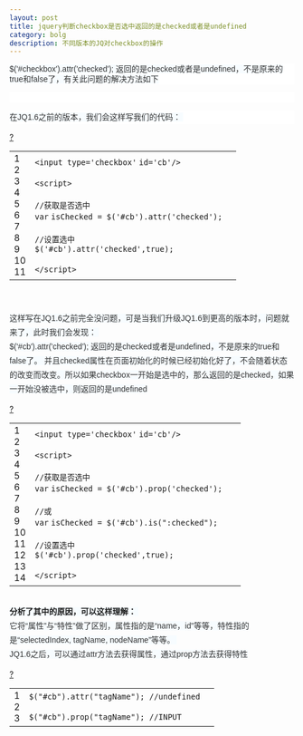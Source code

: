 ```yaml
---
layout: post
title: jquery判断checkbox是否选中返回的是checked或者是undefined
category: bolg
description: 不同版本的JQ对checkbox的操作
---
```



<div class="BlogContent"><p style="color: rgb(51, 51, 51); font-family: Arial; font-size: 14px; line-height: 26px; white-space: normal; background-color: rgb(255, 255, 255);"><span style="font-family: Arial, Tahoma, Verdana, sans-serif; line-height: 18px; text-indent: 30px; background-color: rgb(247, 252, 255);">$('#checkbox').attr('checked'); 返回的是checked或者是undefined，不是原来的true和false了，有关此问题的解决方法如下</span></p> 
<p style="color: rgb(51, 51, 51); font-family: Arial; font-size: 14px; line-height: 26px; white-space: normal; background-color: rgb(255, 255, 255);"><span style="font-family: Arial, Tahoma, Verdana, sans-serif; line-height: 18px; text-indent: 30px; background-color: rgb(247, 252, 255);"><br></span></p> 
<p style="color: rgb(51, 51, 51); font-family: Arial; font-size: 14px; line-height: 26px; white-space: normal; background-color: rgb(255, 255, 255);"><span style="font-family: Arial, Tahoma, Verdana, sans-serif; line-height: 18px; text-indent: 30px; background-color: rgb(247, 252, 255);"><span style="line-height: 25px;">在JQ1.6之前的版本，我们会这样写我们的代码：&nbsp;</span><br></span></p> 
<div><div id="highlighter_965588" class="syntaxhighlighter  js"><div class="toolbar"><span><a href="#" class="toolbar_item command_help help">?</a></span></div><table border="0" cellpadding="0" cellspacing="0"><tbody><tr><td class="gutter"><div class="line number1 index0 alt2">1</div><div class="line number2 index1 alt1">2</div><div class="line number3 index2 alt2">3</div><div class="line number4 index3 alt1">4</div><div class="line number5 index4 alt2">5</div><div class="line number6 index5 alt1">6</div><div class="line number7 index6 alt2">7</div><div class="line number8 index7 alt1">8</div><div class="line number9 index8 alt2">9</div><div class="line number10 index9 alt1">10</div><div class="line number11 index10 alt2">11</div></td><td class="code"><div class="container"><div class="line number1 index0 alt2"><code class="js plain">&lt;input&nbsp;type=</code><code class="js string">'checkbox'</code>&nbsp;<code class="js plain">id=</code><code class="js string">'cb'</code><code class="js plain">/&gt;</code></div><div class="line number2 index1 alt1">&nbsp;</div><div class="line number3 index2 alt2"><code class="js plain">&lt;script&gt;&nbsp;&nbsp;&nbsp;</code></div><div class="line number4 index3 alt1">&nbsp;</div><div class="line number5 index4 alt2"><code class="js comments">//获取是否选中&nbsp;&nbsp;&nbsp;</code></div><div class="line number6 index5 alt1"><code class="js keyword">var</code>&nbsp;<code class="js plain">isChecked&nbsp;=&nbsp;$(</code><code class="js string">'#cb'</code><code class="js plain">).attr(</code><code class="js string">'checked'</code><code class="js plain">);&nbsp;&nbsp;</code></div><div class="line number7 index6 alt2">&nbsp;</div><div class="line number8 index7 alt1"><code class="js comments">//设置选中&nbsp;&nbsp;&nbsp;</code></div><div class="line number9 index8 alt2"><code class="js plain">$(</code><code class="js string">'#cb'</code><code class="js plain">).attr(</code><code class="js string">'checked'</code><code class="js plain">,</code><code class="js keyword">true</code><code class="js plain">);&nbsp;&nbsp;&nbsp;</code></div><div class="line number10 index9 alt1">&nbsp;</div><div class="line number11 index10 alt2"><code class="js plain">&lt;/script&gt;</code></div></div></td></tr></tbody></table></div></div> 
<p><span style="color: rgb(51, 51, 51); font-size: 14px; font-family: Arial, Tahoma, Verdana, sans-serif; line-height: 25px; background-color: rgb(247, 252, 255);"><br></span></p> 
<p><span style="color: rgb(51, 51, 51); font-size: 14px; font-family: Arial, Tahoma, Verdana, sans-serif; line-height: 25px; background-color: rgb(247, 252, 255);">这样写在JQ1.6之前完全没问题，可是当我们升级JQ1.6到更高的版本时，问题就来了，此时我们会发现：&nbsp;</span><br><span style="color: rgb(51, 51, 51); font-size: 14px; font-family: Arial, Tahoma, Verdana, sans-serif; line-height: 25px; background-color: rgb(247, 252, 255);">$('#cb').attr('checked'); 返回的是checked或者是undefined，不是原来的true和false了。&nbsp;</span><span style="color: rgb(51, 51, 51); font-size: 14px; font-family: Arial, Tahoma, Verdana, sans-serif; line-height: 25px; background-color: rgb(247, 252, 255);">并且checked属性在页面初始化的时候已经初始化好了，不会随着状态的改变而改变。所以如果checkbox一开始是选中的，那么返回的是checked，如果一开始没被选中，则返回的是undefined</span><br></p> 
<div><div id="highlighter_762589" class="syntaxhighlighter  js"><div class="toolbar"><span><a href="#" class="toolbar_item command_help help">?</a></span></div><table border="0" cellpadding="0" cellspacing="0"><tbody><tr><td class="gutter"><div class="line number1 index0 alt2">1</div><div class="line number2 index1 alt1">2</div><div class="line number3 index2 alt2">3</div><div class="line number4 index3 alt1">4</div><div class="line number5 index4 alt2">5</div><div class="line number6 index5 alt1">6</div><div class="line number7 index6 alt2">7</div><div class="line number8 index7 alt1">8</div><div class="line number9 index8 alt2">9</div><div class="line number10 index9 alt1">10</div><div class="line number11 index10 alt2">11</div><div class="line number12 index11 alt1">12</div><div class="line number13 index12 alt2">13</div><div class="line number14 index13 alt1">14</div></td><td class="code"><div class="container"><div class="line number1 index0 alt2"><code class="js plain">&lt;input&nbsp;type=</code><code class="js string">'checkbox'</code>&nbsp;<code class="js plain">id=</code><code class="js string">'cb'</code><code class="js plain">/&gt;&nbsp;&nbsp;&nbsp;</code></div><div class="line number2 index1 alt1">&nbsp;</div><div class="line number3 index2 alt2"><code class="js plain">&lt;script&gt;&nbsp;&nbsp;&nbsp;</code></div><div class="line number4 index3 alt1">&nbsp;</div><div class="line number5 index4 alt2"><code class="js comments">//获取是否选中&nbsp;&nbsp;&nbsp;</code></div><div class="line number6 index5 alt1"><code class="js keyword">var</code>&nbsp;<code class="js plain">isChecked&nbsp;=&nbsp;$(</code><code class="js string">'#cb'</code><code class="js plain">).prop(</code><code class="js string">'checked'</code><code class="js plain">);&nbsp;&nbsp;&nbsp;</code></div><div class="line number7 index6 alt2">&nbsp;</div><div class="line number8 index7 alt1"><code class="js comments">//或&nbsp;&nbsp;&nbsp;</code></div><div class="line number9 index8 alt2"><code class="js keyword">var</code>&nbsp;<code class="js plain">isChecked&nbsp;=&nbsp;$(</code><code class="js string">'#cb'</code><code class="js plain">).is(</code><code class="js string">":checked"</code><code class="js plain">);&nbsp;&nbsp;&nbsp;</code></div><div class="line number10 index9 alt1">&nbsp;</div><div class="line number11 index10 alt2"><code class="js comments">//设置选中&nbsp;&nbsp;&nbsp;</code></div><div class="line number12 index11 alt1"><code class="js plain">$(</code><code class="js string">'#cb'</code><code class="js plain">).prop(</code><code class="js string">'checked'</code><code class="js plain">,</code><code class="js keyword">true</code><code class="js plain">);&nbsp;&nbsp;&nbsp;</code></div><div class="line number13 index12 alt2">&nbsp;</div><div class="line number14 index13 alt1"><code class="js plain">&lt;/script&gt;</code></div></div></td></tr></tbody></table></div></div> 
<p><br><strong><span style="font-family: Arial, Tahoma, Verdana, sans-serif; line-height: 25px; background-color: rgb(247, 252, 255);">分析了其中的原因，可以这样理解：</span><span style="font-family: Arial, Tahoma, Verdana, sans-serif; line-height: 25px; background-color: rgb(247, 252, 255);">&nbsp;</span></strong><br><span style="color: rgb(51, 51, 51); font-size: 14px; font-family: Arial, Tahoma, Verdana, sans-serif; line-height: 25px; text-indent: 30px; background-color: rgb(247, 252, 255);">它将“属性”与“特性”做了区别，属性指的是“name，id”等等，特性指的是“selectedIndex, tagName, nodeName”等等。&nbsp;</span><span style="color: rgb(51, 51, 51); font-size: 14px; font-family: Arial, Tahoma, Verdana, sans-serif; line-height: 18px; background-color: rgb(247, 252, 255);"><span style="line-height: 25px;"><br>JQ1.6之后，可以通过attr方法去获得属性，通过prop方法去获得特性<br></span></span></p> 
<div><div id="highlighter_810986" class="syntaxhighlighter  js"><div class="toolbar"><span><a href="#" class="toolbar_item command_help help">?</a></span></div><table border="0" cellpadding="0" cellspacing="0"><tbody><tr><td class="gutter"><div class="line number1 index0 alt2">1</div><div class="line number2 index1 alt1">2</div><div class="line number3 index2 alt2">3</div></td><td class="code"><div class="container"><div class="line number1 index0 alt2"><code class="js plain">$(</code><code class="js string">"#cb"</code><code class="js plain">).attr(</code><code class="js string">"tagName"</code><code class="js plain">);&nbsp;</code><code class="js comments">//undefined&nbsp;&nbsp;</code></div><div class="line number2 index1 alt1">&nbsp;</div><div class="line number3 index2 alt2"><code class="js plain">$(</code><code class="js string">"#cb"</code><code class="js plain">).prop(</code><code class="js string">"tagName"</code><code class="js plain">);&nbsp;</code><code class="js comments">//INPUT</code></div></div></td></tr></tbody></table></div></div> 
<p><br></p> 
<p><br></p> 
<p><br></p></div>